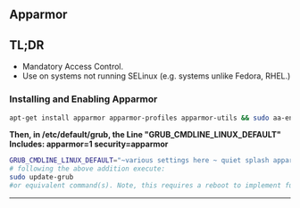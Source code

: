 ## Apparmor ##

## TL;DR ##
- Mandatory Access Control.
- Use on systems not running SELinux (e.g. systems unlike Fedora, RHEL.)

### Installing and Enabling Apparmor ###
```sh
apt-get install apparmor apparmor-profiles apparmor-utils && sudo aa-enforce /etc/apparmor.d/* 

``` 
**Then, in /etc/default/grub, the Line "GRUB_CMDLINE_LINUX_DEFAULT" Includes: apparmor=1 security=apparmor**
```sh
GRUB_CMDLINE_LINUX_DEFAULT="~various settings here ~ quiet splash apparmor=1 security=apparmor"
# following the above addition execute:
sudo update-grub
#or equivalent command(s). Note, this requires a reboot to implement fully.
```
----
